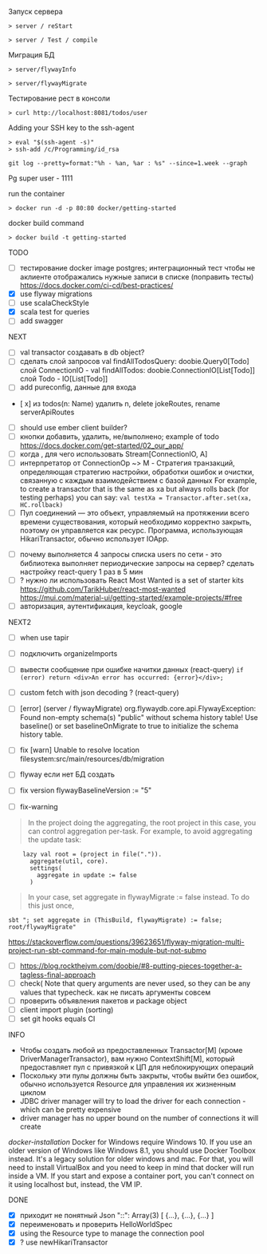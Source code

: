 Запуск сервера

```
> server / reStart
```

```
> server / Test / compile
```

Миграция БД

```
> server/flywayInfo
```

```
> server/flywayMigrate
```

Тестирование рест в консоли

```
> curl http://localhost:8081/todos/user
```

Adding your SSH key to the ssh-agent

```
> eval "$(ssh-agent -s)"
> ssh-add /c/Programming/id_rsa
```

`git log --pretty=format:"%h - %an, %ar : %s" --since=1.week --graph`

Pg super user - 1111

run the container

```
> docker run -d -p 80:80 docker/getting-started
```

docker build command

```
> docker build -t getting-started
```

TODO

- [ ] тестирование docker image postgres; интеграционный тест чтобы не аклиенте отображались нужные записи в списке (поправить тесты)
      https://docs.docker.com/ci-cd/best-practices/
- [x] use flyway migrations
- [ ] use scalaCheckStyle
- [x] scala test for queries
- [ ] add swagger

NEXT

- [ ] val transactor создавать в db object?
- [ ] сделать слой запросов val findAllTodosQuery: doobie.Query0[Todo]
      слой ConnectionIO - val findAllTodos: doobie.ConnectionIO[List[Todo]]
      слой Todo - IO[List[Todo]]
- [ ] add pureconfig, данные для входа
- [ x] из todos(n: Name) удалить n, delete jokeRoutes, rename serverApiRoutes
- [ ] should use ember client builder?
- [ ] кнопки добавить, удалить, не/выполнено; example of todo https://docs.docker.com/get-started/02_our_app/
- [ ] когда , для чего использовать Stream[ConnectionIO, A]
- [ ] интерпретатор от ConnectionOp ~> M - Стратегия транзакций, определяющая стратегию настройки, обработки ошибок и очистки, связанную с каждым взаимодействием с базой данных
      For example, to create a transactor that is the same as xa but always rolls back (for testing perhaps) you can say:
      `val testXa = Transactor.after.set(xa, HC.rollback)`
- [ ] Пул соединений — это объект, управляемый на протяжении всего времени существования, который необходимо корректно закрыть, поэтому он управляется как ресурс. Программа, использующая HikariTransactor, обычно использует IOApp.

* [ ] почему выполняется 4 запросы списка users по сети - это библиотека выполняет периодические запросы на сервер? сделать настройку react-query 1 раз в 5 мин
* [ ] ? нужно ли использовать React Most Wanted is a set of starter kits
      https://github.com/TarikHuber/react-most-wanted
      https://mui.com/material-ui/getting-started/example-projects/#free
* [ ] авторизация, аутентификация, keycloak, google

NEXT2

- [ ] when use tapir
- [ ] подключить organizeImports
- [ ] вывести сообщение при ошибке начитки данных (react-query) `if (error) return <div>An error has occurred: {error}</div>;`
- [ ] custom fetch with json decoding ? (react-query)
- [ ] [error] (server / flywayMigrate) org.flywaydb.core.api.FlywayException: Found non-empty schema(s) "public" without schema history table! Use baseline() or set baselineOnMigrate to true to initialize the schema history table.
- [ ] fix [warn] Unable to resolve location filesystem:src/main/resources/db/migration
- [ ] flyway если нет БД создать

- [ ] fix version
      flywayBaselineVersion := "5"

- [ ] fix-warning

> In the project doing the aggregating, the root project in this case, you can control aggregation per-task. For example, to avoid aggregating the update task:

```
    lazy val root = (project in file(".")).
      aggregate(util, core).
      settings(
        aggregate in update := false
      )
```

> In your case, set aggregate in flywayMigrate := false instead. To do this just once,

```
sbt "; set aggregate in (ThisBuild, flywayMigrate) := false; root/flywayMigrate"
```

https://stackoverflow.com/questions/39623651/flyway-migration-multi-project-run-sbt-command-for-main-module-but-not-submo

- [ ] https://blog.rockthejvm.com/doobie/#8-putting-pieces-together-a-tagless-final-approach
- [ ] check(
      Note that query arguments are never used, so they can be any values that typecheck.
      как не писать аргументы совсем
- [ ] проверить объявления пакетов и package object
- [ ] client import plugin (sorting)
- [ ] set git hooks equals CI

INFO

- Чтобы создать любой из предоставленных Transactor[M] (кроме DriverManagerTransactor), вам нужно ContextShift[M], который предоставляет пул с привязкой к ЦП для неблокирующих операций
- Поскольку эти пулы должны быть закрыты, чтобы выйти без ошибок, обычно используется Resource для управления их жизненным циклом
- JDBC driver manager will try to load the driver for each connection - which can be pretty expensive
- driver manager has no upper bound on the number of connections it will create

_docker-installation_
Docker for Windows require Windows 10. If you use an older version of Windows like Windows 8.1, you should use Docker Toolbox instead. It's a legacy solution for older windows and mac.
For that, you will need to install VirtualBox and you need to keep in mind that docker will run inside a VM. If you start and expose a container port, you can't connect on it using localhost but, instead, the VM IP.

DONE

- [x] приходит не понятный Json "::": Array(3) [ {…}, {…}, {…} ]
- [x] переименовать и проверить HelloWorldSpec
- [x] using the Resource type to manage the connection pool
- [x] ? use newHikariTransactor
